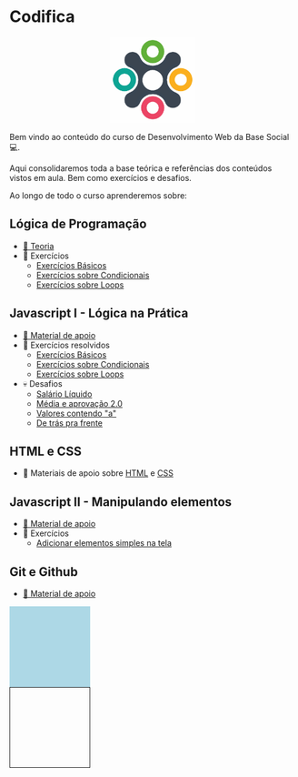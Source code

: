 # Codifica

<P align="center">
    <img src="assets/logo_base_social.jpg" width=150>
</p>

Bem vindo ao conteúdo do curso de Desenvolvimento Web da Base Social 💻.

Aqui consolidaremos toda a base teórica e referências dos conteúdos vistos em aula. Bem como exercícios e desafios.

Ao longo de todo o curso aprenderemos sobre:

## Lógica de Programação
* [📖 Teoria](0_logica_de_programacao/README.md)
* 💪 Exercícios
    * [Exercícios Básicos](0_logica_de_programacao/exercicios/basicos.md)
    * [Exercícios sobre Condicionais](0_logica_de_programacao/exercicios/condicionais.md)
    * [Exercícios sobre Loops](0_logica_de_programacao/exercicios/loops.md)

## Javascript I - Lógica na Prática
* [📝 Material de apoio](1_javascript_1/README.md)
* 💪 Exercícios resolvidos
    * [Exercícios Básicos](1_javascript_1/exercicios/basicos.md)
    * [Exercícios sobre Condicionais](1_javascript_1/exercicios/condicionais.md)
    * [Exercícios sobre Loops](1_javascript_1/exercicios/loops.md)
* 💀 Desafios
    * [Salário Líquido](1_javascript_1/desafios/salario_liquido.md)
    * [Média e aprovação 2.0](1_javascript_1/desafios/media_e_aprovacao_v2.md)
    * [Valores contendo "a"](1_javascript_1/desafios/valores_contendo_a.md)
    * [De trás pra frente](1_javascript_1/desafios/de_tras_pra_frente.md)

## HTML e CSS
* 📝 Materiais de apoio sobre [HTML](2_html/README.md) e [CSS](3_css/README.md)

## Javascript II - Manipulando elementos
* [📝 Material de apoio](4_javascript_2/README.md)
* 💪 Exercícios
    * [Adicionar elementos simples na tela](4_javascript_2/exercicios/adicionar_elementos/README.md)

## Git e Github
* [📝 Material de apoio](5_github/README.md)

<style>
.areaInterna {
    width: 140px;
    height: 140px;

    border: 1px solid;
}

.azul {
    border-color: lightblue;
    background-color: lightblue;
}
</style>

 <link rel="stylesheet" href="assets/teste.css">

<div class="areaInterna azul"></div>
<div class="areaInterna vermelho"></div>